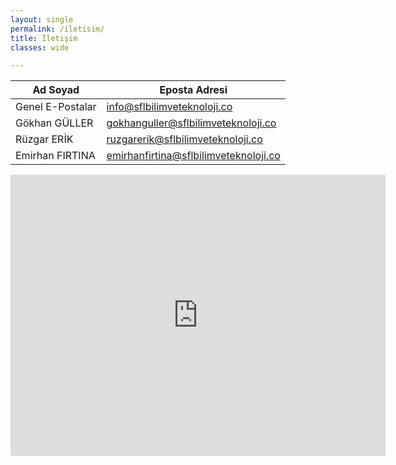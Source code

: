```yaml
---
layout: single
permalink: /iletisim/
title: İletişim
classes: wide

---
```

| Ad Soyad         | Eposta Adresi                         |
|------------------|---------------------------------------|
| Genel E-Postalar | info@sflbilimveteknoloji.co           |
|   Gökhan GÜLLER  | gokhanguller@sflbilimveteknoloji.co   |
| Rüzgar ERİK      | ruzgarerik@sflbilimveteknoloji.co     |
| Emirhan FIRTINA  | emirhanfirtina@sflbilimveteknoloji.co |



<iframe src="https://www.google.com/maps/embed?pb=!1m18!1m12!1m3!1d2319.5729971172536!2d37.05724694112968!3d39.72604035982168!2m3!1f0!2f0!3f0!3m2!1i1024!2i768!4f13.1!3m3!1m2!1s0x0%3A0xcdbb9e66422cf05e!2sSivas%20Fen%20Lisesi!5e1!3m2!1str!2str!4v1609371380420!5m2!1str!2str" width="600" height="450" frameborder="0" style="border:0;" allowfullscreen="" aria-hidden="false" tabindex="0"></iframe>